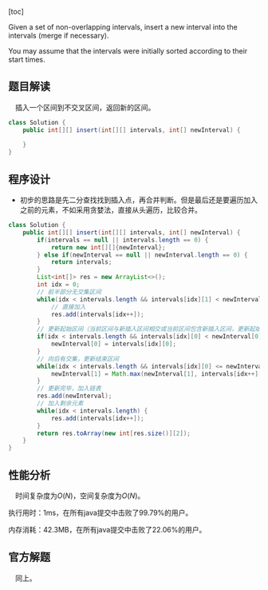 [toc]

Given a set of non-overlapping intervals, insert a new interval into the intervals (merge if necessary).

You may assume that the intervals were initially sorted according to their start times.



## 题目解读

&emsp;插入一个区间到不交叉区间，返回新的区间。

```java
class Solution {
    public int[][] insert(int[][] intervals, int[] newInterval) {
        
    }
}
```

## 程序设计

* 初步的思路是先二分查找找到插入点，再合并判断。但是最后还是要遍历加入之前的元素，不如采用贪婪法，直接从头遍历，比较合并。

```java
class Solution {
    public int[][] insert(int[][] intervals, int[] newInterval) {
        if(intervals == null || intervals.length == 0) {
            return new int[][]{newInterval};
        } else if(newInterval == null || newInterval.length == 0) {
            return intervals;
        }
        List<int[]> res = new ArrayList<>();
        int idx = 0;
        // 前半部分无交集区间
        while(idx < intervals.length && intervals[idx][1] < newInterval[0]) {
            // 直接加入
            res.add(intervals[idx++]);
        }
        // 更新起始区间（当前区间与新插入区间相交或当前区间包含新插入区间，更新起始区间）
        if(idx < intervals.length && intervals[idx][0] < newInterval[0]) {
            newInterval[0] = intervals[idx][0];
        }
        // 向后有交集，更新结束区间
        while(idx < intervals.length && intervals[idx][0] <= newInterval[1]) {
            newInterval[1] = Math.max(newInterval[1], intervals[idx++][1]);
        }
        // 更新完毕，加入链表
        res.add(newInterval);
        // 加入剩余元素
        while(idx < intervals.length) {
            res.add(intervals[idx++]);
        }
        return res.toArray(new int[res.size()][2]);
    }
}
```

## 性能分析

&emsp;时间复杂度为$O(N)$，空间复杂度为$O(N)$。

执行用时：1ms，在所有java提交中击败了99.79%的用户。

内存消耗：42.3MB，在所有java提交中击败了22.06%的用户。

## 官方解题

&emsp;同上。